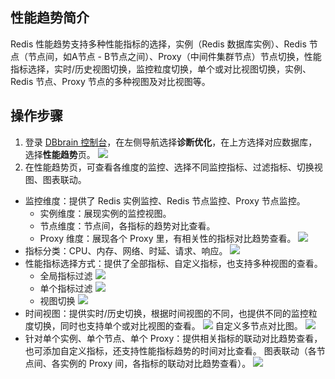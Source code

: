 ## 性能趋势简介
Redis 性能趋势支持多种性能指标的选择，实例（Redis 数据库实例）、Redis 节点（节点间，如A节点 - B节点之间）、Proxy（中间件集群节点）节点切换，性能指标选择，实时/历史视图切换，监控粒度切换，单个或对比视图切换，实例、Redis 节点、Proxy 节点的多种视图及对比视图等。

## 操作步骤
1. 登录 [DBbrain 控制台](https://console.cloud.tencent.com/dbbrain)，在左侧导航选择**诊断优化**，在上方选择对应数据库，选择**性能趋势**页。
![](https://main.qcloudimg.com/raw/83e776bc61da0ebd1f04229039efe63f.png)
2. 在性能趋势页，可查看各维度的监控、选择不同监控指标、过滤指标、切换视图、图表联动。
 - 监控维度：提供了 Redis 实例监控、Redis 节点监控、Proxy 节点监控。
    - 实例维度：展现实例的监控视图。
    - 节点维度：节点间，各指标的趋势对比查看。
    - Proxy 维度：展现各个 Proxy 里，有相关性的指标对比趋势查看。
![](https://main.qcloudimg.com/raw/f46b8fd4bb3986b12310c1c1e144b676.png)
 - 指标分类：CPU、内存、网络、时延、请求、响应。
![](https://main.qcloudimg.com/raw/2e54ccc455dcc65cadf0e9e273991ed1.png)
 - 性能指标选择方式：提供了全部指标、自定义指标，也支持多种视图的查看。
    - 全局指标过滤
![](https://main.qcloudimg.com/raw/1bc60f16953bb77f135a45233512131a.png)
    - 单个指标过滤
![](https://main.qcloudimg.com/raw/1db5aec77f505bb9ec0ebc1ae0211e46.png)
    - 视图切换
![](https://main.qcloudimg.com/raw/6293b9724851d03500376c1e0756d197.png)
 - 时间视图：提供实时/历史切换，根据时间视图的不同，也提供不同的监控粒度切换，同时也支持单个或对比视图的查看。
![](https://main.qcloudimg.com/raw/5bb111f73d01ecf757330d957073a8a7.png)
自定义多节点对比图。
![](https://main.qcloudimg.com/raw/32418a8351d22d38082ad5a9efd098fc.png)
 - 针对单个实例、单个节点、单个 Proxy：提供相关指标的联动对比趋势查看，也可添加自定义指标，还支持性能指标趋势的时间对比查看。
图表联动（各节点间、各实例的 Proxy 间，各指标的联动对比趋势查看）。
![](https://main.qcloudimg.com/raw/b75a315a12a66be1ddca9486c3611a79.png)


